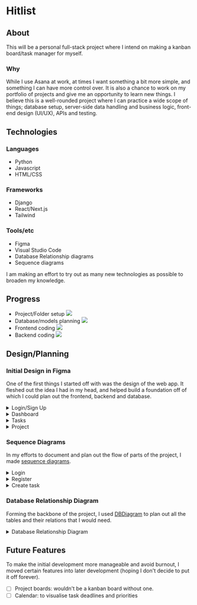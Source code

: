 # Hitlist

## About

This will be a personal full-stack project where I intend on making a kanban board/task manager for myself.

### Why

While I use Asana at work, at times I want something a bit more simple, and something I can have more control over. It is also a chance to work on my portfolio of projects and give me an opportunity to learn new things. I believe this is a well-rounded project where I can practice a wide scope of things; database setup, server-side data handling and business logic, front-end design (UI/UX), APIs and testing.

## Technologies

### Languages

- Python
- Javascript
- HTML/CSS

### Frameworks

- Django
- React/Next.js
- Tailwind

### Tools/etc

- Figma
- Visual Studio Code
- Database Relationship diagrams
- Sequence diagrams

I am making an effort to try out as many new technologies as possible to broaden my knowledge.

## Progress

- Project/Folder setup ![](https://progress-bar.dev/90)
- Database/models planning ![](https://progress-bar.dev/96)
- Frontend coding ![](https://progress-bar.dev/65)
- Backend coding ![](https://progress-bar.dev/5)

## Design/Planning

### Initial Design in Figma

One of the first things I started off with was the design of the web app. It fleshed out the idea I had in my head, and helped build a foundation off of which I could plan out the frontend, backend and database.

<details>
  <summary>Login/Sign Up</summary>

![Login](https://user-images.githubusercontent.com/65052923/173713473-a1dae2ac-0d3b-42c2-bb52-27b8e0329b68.png)
![SignUp](https://user-images.githubusercontent.com/65052923/173713479-d1f04689-b197-45f7-afe3-3587dd2e807f.png)

</details>
<details>
  <summary>Dashboard</summary>

![Top](https://user-images.githubusercontent.com/65052923/173713509-82dae56c-4e64-4af8-9f39-e9072759b796.png)

</details>
<details>
  <summary>Tasks</summary>

![My Tasks](https://user-images.githubusercontent.com/65052923/173713506-d9cb6a9a-bbf2-4bc3-9c32-2297e3673d38.png)
![My Tasks (Edit ticket)](https://user-images.githubusercontent.com/65052923/173713511-cfd43cb5-68dd-476f-9851-a7eee718ded9.png)
![My Tasks (View ticket)](https://user-images.githubusercontent.com/65052923/173713514-5003bd46-99ba-4201-b172-09b300999555.png)

</details>
<details>
  <summary>Project</summary>

![My Projects](https://user-images.githubusercontent.com/65052923/173713527-767c9843-c7c3-414f-b21d-5b0be307a79e.png)
![Project](https://user-images.githubusercontent.com/65052923/173713530-540e5bbb-8d1e-439c-b686-9877d6604dc0.png)

</details>

### Sequence Diagrams

In my efforts to document and plan out the flow of parts of the project, I made [sequence diagrams](https://sequencediagram.org/).

<details>
  <summary>Login</summary>

![LoginSequence](https://user-images.githubusercontent.com/65052923/173956124-7901b8fc-8a00-4e1f-b420-ce8fc4540e17.png)

</details>
<details>
  <summary>Register</summary>

![RegisterSequence](https://user-images.githubusercontent.com/65052923/173956219-099c0cf6-f37a-48a9-839b-c5ad695e4d31.png)

</details>
<details>
  <summary>Create task</summary>

![CreateTaskSequence](https://user-images.githubusercontent.com/65052923/173956233-86882a3e-72f2-4604-bec4-f5ee112fa58a.png)

</details>

### Database Relationship Diagram

Forming the backbone of the project, I used [DBDiagram](https://dbdiagram.io) to plan out all the tables and their relations that I would need.

<details>
  <summary>Database Relationship Diagram</summary>

![Database Relationship Diagram](https://user-images.githubusercontent.com/65052923/173957350-e8c130d0-3021-442e-a768-99c4c34b148f.png)

</details>

## Future Features

To make the initial development more manageable and avoid burnout, I moved certain features into later development (hoping I don't decide to put it off forever).

- [ ] Project boards: wouldn't be a kanban board without one.
- [ ] Calendar: to visualise task deadlines and priorities
